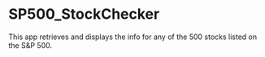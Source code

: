 # SP500_StockChecker

This app retrieves and displays the info for any of the 500 stocks listed on the S&P 500.
